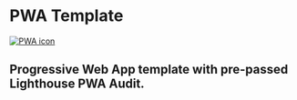 # PWA Template
[![PWA icon](https://developer.mozilla.org/en-US/docs/Web/Progressive_web_apps/pwa.png "MDN Documentation")](https://developer.mozilla.org/en-US/docs/Web/Progressive_web_apps)

## Progressive Web App template with pre-passed Lighthouse PWA Audit.